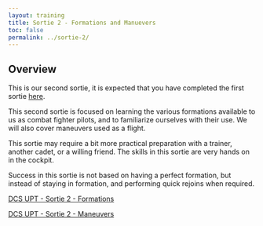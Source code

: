 ```yaml
---
layout: training
title: Sortie 2 - Formations and Manuevers
toc: false
permalink: ../sortie-2/
---
```


## Overview
This is our second sortie, it is expected that you have  completed the first sortie [here](../sortie-1).

This second sortie is focused on learning the various formations available to us as combat fighter pilots, and to familiarize ourselves with their use. We will also cover maneuvers used as a flight.

This sortie may require a bit more practical preparation with a trainer, another cadet, or a willing friend. The skills in this sortie are very hands on in the cockpit.

Success in this sortie is not based on having a perfect formation, but instead of staying in formation, and performing quick rejoins when required.

[DCS UPT - Sortie 2 - Formations](./formations/)

[DCS UPT - Sortie 2 - Maneuvers](./maneuvers/)

